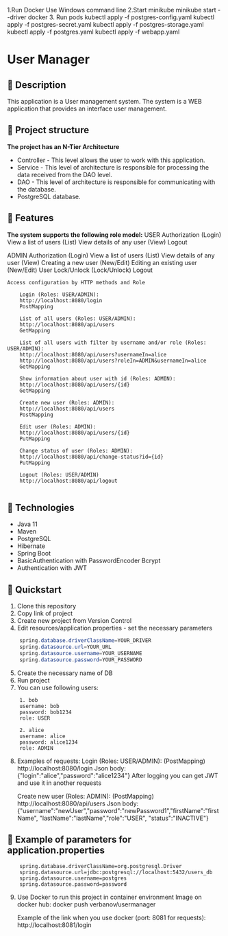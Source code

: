 1.Run Docker
Use Windows command line 
2.Start minikube
minikube start --driver docker
3. Run pods
kubectl apply -f postgres-config.yaml
kubectl apply -f postgres-secret.yaml
kubectl apply -f postgres-storage.yaml
kubectl apply -f postgres.yaml
kubectl apply -f webapp.yaml



# ****User Manager**** #

## 🚀 Description
This application is a User management system.
The system is a WEB application that provides an interface
user management.

## 🚀 Project structure
**The project has an N-Tier Architecture**
- Controller - This level allows the user to work with this application.
- Service - This level of architecture is responsible for processing the data received from the DAO level.
- DAO - This level of architecture is responsible for communicating with the database.
- PostgreSQL database.

## 🚀 Features
**The system supports the following role model:**
USER
    Authorization (Login)
    View a list of users (List)
    View details of any user (View)
    Logout

ADMIN
    Authorization (Login)
    View a list of users (List)
    View details of any user (View)
    Creating a new user (New/Edit)
    Editing an existing user (New/Edit)
    User Lock/Unlock (Lock/Unlock)
    Logout

    Access configuration by HTTP methods and Role
``` 
    Login (Roles: USER/ADMIN):
    http://localhost:8080/login
    PostMapping
    
    List of all users (Roles: USER/ADMIN):
    http://localhost:8080/api/users
    GetMapping
    
    List of all users with filter by username and/or role (Roles: USER/ADMIN):
    http://localhost:8080/api/users?usernameIn=alice
    http://localhost:8080/api/users?roleIn=ADMIN&usernameIn=alice
    GetMapping
    
    Show information about user with id (Roles: ADMIN):
    http://localhost:8080/api/users/{id}
    GetMapping
    
    Create new user (Roles: ADMIN):
    http://localhost:8080/api/users
    PostMapping
    
    Edit user (Roles: ADMIN):
    http://localhost:8080/api/users/{id}
    PutMapping
    
    Change status of user (Roles: ADMIN):
    http://localhost:8080/api/change-status?id={id}
    PutMapping
    
    Logout (Roles: USER/ADMIN)
    http://localhost:8080/api/logout
    
```

## 🚀 Technologies
- Java 11
- Maven
- PostgreSQL
- Hibernate
- Spring Boot
- BasicAuthentication with PasswordEncoder Bcrypt
- Authentication with JWT 

## 🚀 Quickstart
1. Clone this repository
2. Copy link of project
3. Create new project from Version Control
4. Edit resources/application.properties - set the necessary parameters
``` java
    spring.database.driverClassName=YOUR_DRIVER
    spring.datasource.url=YOUR_URL
    spring.datasource.username=YOUR_USERNAME
    spring.datasource.password=YOUR_PASSWORD
```
5. Create the necessary name of DB
6. Run project
7. You can use following users:
```
    1. bob
    username: bob
    password: bob1234
    role: USER
    
    2. alice
    username: alice
    password: alice1234
    role: ADMIN
```
8. Examples of requests:
    Login (Roles: USER/ADMIN): (PostMapping) http://localhost:8080/login
    Json body: {"login":"alice","password":"alice1234"}
    After logging you can get JWT and use it in another requests

    Create new user (Roles: ADMIN): (PostMapping) http://localhost:8080/api/users
    Json body: {"username":"newUser","password":"newPassword1","firstName":"firstName",
"lastName":"lastName","role":"USER", "status":"INACTIVE"}


## 🚀 Example of parameters for application.properties
``` 
    spring.database.driverClassName=org.postgresql.Driver
    spring.datasource.url=jdbc:postgresql://localhost:5432/users_db
    spring.datasource.username=postgres
    spring.datasource.password=password
```

9. Use Docker to run this project in container environment
    Image on docker hub:
    docker push verbanov/usermanager
    
    Example of the link when you use docker (port: 8081 for requests):
   http://localhost:8081/login
